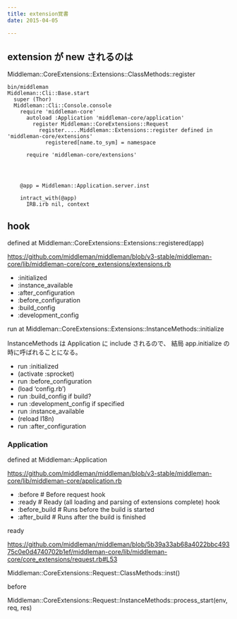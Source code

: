 ```yaml
---
title: extension覚書
date: 2015-04-05

---
```


## extension が new されるのは
Middleman::CoreExtensions::Extensions::ClassMethods::register

```
bin/middleman
Middleman::Cli::Base.start
  super (Thor)
  Middleman::Cli::Console.console
    require 'middleman-core'
      autoload :Application 'middleman-core/application'
        register Middleman::CoreExtensions::Request
          register.....Middleman::Extensions::register defined in 'middleman-core/extensions'
            registered[name.to_sym] = namespace

      require 'middleman-core/extensions'




    @app = Middleman::Application.server.inst

    intract_with(@app)
      IRB.irb nil, context
```

## hook
defined at Middleman::CoreExtensions::Extensions::registered(app)

https://github.com/middleman/middleman/blob/v3-stable/middleman-core/lib/middleman-core/core_extensions/extensions.rb

- :initialized
- :instance_available
- :after_configuration
- :before_configuration
- :build_config
- :development_config

run at Middleman::CoreExtensions::Extensions::InstanceMethods::initialize

InstanceMethods は Application に include されるので、 結局 app.initialize の時に呼ばれることになる。

- run :initialized
- (activate :sprocket)
- run :before_configuration
- (load ‘config.rb’)
- run :build_config if build?
- run :development_config if specified
- run :instance_available
- (reload I18n)
- run :after_configuration

### Application

defined at Middleman::Application

https://github.com/middleman/middleman/blob/v3-stable/middleman-core/lib/middleman-core/application.rb

- :before # Before request hook
- :ready # Ready (all loading and parsing of extensions complete) hook
- :before_build # Runs before the build is started
- :after_build # Runs after the build is finished

ready

https://github.com/middleman/middleman/blob/5b39a33ab68a4022bbc49375c0e0d4740702b1ef/middleman-core/lib/middleman-core/core_extensions/request.rb#L53

Middleman::CoreExtensions::Request::ClassMethods::inst()

before

Middleman::CoreExtensions::Request::InstanceMethods::process_start(env, req, res)
